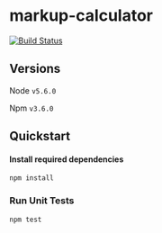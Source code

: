 # markup-calculator
[![Build Status](https://travis-ci.org/xphong/markup-calculator.svg?branch=master)](https://travis-ci.org/xphong/markup-calculator)

## Versions
Node `v5.6.0`

Npm `v3.6.0`

## Quickstart

#### Install required dependencies

```
npm install
```

### Run Unit Tests
```
npm test
```